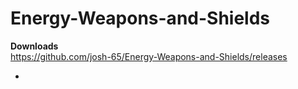 # Energy-Weapons-and-Shields

**Downloads**  
https://github.com/josh-65/Energy-Weapons-and-Shields/releases

-
